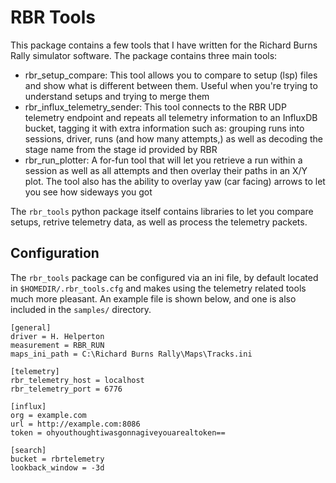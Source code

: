 # RBR Tools

This package contains a few tools that I have written for the Richard Burns Rally simulator software. The package contains three main tools:

* rbr_setup_compare: This tool allows you to compare to setup (lsp) files and show what is different between them. Useful when you're trying to understand setups and trying to merge them
* rbr_influx_telemetry_sender: This tool connects to the RBR UDP telemetry endpoint and repeats all telemetry information to an InfluxDB bucket, tagging it with extra information such as: grouping runs into sessions, driver, runs (and how many attempts,) as well as decoding the stage name from the stage id provided by RBR
* rbr_run_plotter: A for-fun tool that will let you retrieve a run within a session as well as all attempts and then overlay their paths in an X/Y plot. The tool also has the ability to overlay yaw (car facing) arrows to let you see how sideways you got

The `rbr_tools` python package itself contains libraries to let you compare setups, retrive telemetry data, as well as process the telemetry packets.

## Configuration

The `rbr_tools` package can be configured via an ini file, by default located in `$HOMEDIR/.rbr_tools.cfg` and makes using the telemetry related tools much more pleasant. An example file is shown below, and one is also included in the `samples/` directory.

```
[general]
driver = H. Helperton
measurement = RBR_RUN
maps_ini_path = C:\Richard Burns Rally\Maps\Tracks.ini

[telemetry]
rbr_telemetry_host = localhost
rbr_telemetry_port = 6776

[influx]
org = example.com
url = http://example.com:8086
token = ohyouthoughtiwasgonnagiveyouarealtoken==

[search]
bucket = rbrtelemetry
lookback_window = -3d
```